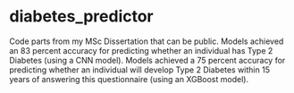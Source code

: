 # diabetes_predictor
Code parts from my MSc Dissertation that can be public.
Models achieved an 83 percent accuracy for predicting whether an individual has Type 2 Diabetes (using a CNN model).
Models achieved a 75 percent accuracy for predicting whether an individual will develop Type 2 Diabetes within 15 years of answering this questionnaire (using an XGBoost model).
